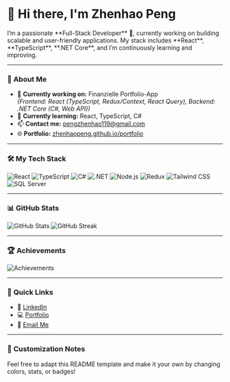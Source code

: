 <h1 align="left">👋 Hi there, I'm Zhenhao Peng</h1>

<p align="left">
I’m a passionate **Full-Stack Developer** 🚀, currently working on building scalable and user-friendly applications.  
My stack includes **React**, **TypeScript**, **.NET Core**, and I’m continuously learning and improving.
</p>

---

### 🚀 **About Me**
- 🔭 **Currently working on:** Finanzielle Portfolio-App  
  *(Frontend: React (TypeScript, Redux/Context, React Query), Backend: .NET Core (C#, Web API))*  
- 🌱 **Currently learning:** React, TypeScript, C#  
- 📫 **Contact me:** [pengzhenhao119@gmail.com](mailto:pengzhenhao119@gmail.com)  
- 🌐 **Portfolio:** [zhenhaopeng.github.io/portfolio](https://zhenhaopeng.github.io/portfolio/)  

---

### 🛠️ **My Tech Stack**
<div align="left">
  <img src="https://img.shields.io/badge/React-%2361DAFB.svg?style=for-the-badge&logo=react&logoColor=black" alt="React" />
  <img src="https://img.shields.io/badge/TypeScript-%23007ACC.svg?style=for-the-badge&logo=typescript&logoColor=white" alt="TypeScript" />
  <img src="https://img.shields.io/badge/C%23-%23239120.svg?style=for-the-badge&logo=csharp&logoColor=white" alt="C#" />
  <img src="https://img.shields.io/badge/.NET-%235C2D91.svg?style=for-the-badge&logo=dotnet&logoColor=white" alt=".NET" />
  <img src="https://img.shields.io/badge/Node.js-%23339933.svg?style=for-the-badge&logo=node.js&logoColor=white" alt="Node.js" />
  <img src="https://img.shields.io/badge/Redux-%23764ABC.svg?style=for-the-badge&logo=redux&logoColor=white" alt="Redux" />
  <img src="https://img.shields.io/badge/TailwindCSS-%2338B2AC.svg?style=for-the-badge&logo=tailwindcss&logoColor=white" alt="Tailwind CSS" />
  <img src="https://img.shields.io/badge/MS%20SQL-%23CC2927.svg?style=for-the-badge&logo=microsoftsqlserver&logoColor=white" alt="SQL Server" />
</div>

---

### 📊 **GitHub Stats**
<div>
  <img align="left" src="https://github-readme-stats.vercel.app/api?username=zhenhaopeng&show_icons=true&theme=tokyonight" alt="GitHub Stats" />
  <img align="left" src="https://github-readme-streak-stats.herokuapp.com/?user=zhenhaopeng&theme=tokyonight" alt="GitHub Streak" />
</div>
<br clear="left" />

---

### 🏆 **Achievements**
<div align="left">
  <img src="https://github-profile-trophy.vercel.app/?username=zhenhaopeng&theme=radical&no-frame=true&column=3" alt="Achievements" />
</div>

---

### 🌟 **Quick Links**
- 💼 [LinkedIn](https://www.linkedin.com/in/zhenhao-peng-2433371b3/)  
- 💻 [Portfolio](https://zhenhaopeng.github.io/portfolio/)  
- 📧 [Email Me](mailto:pengzhenhao119@gmail.com)

---

### 🎨 **Customization Notes**
Feel free to adapt this README template and make it your own by changing colors, stats, or badges!
